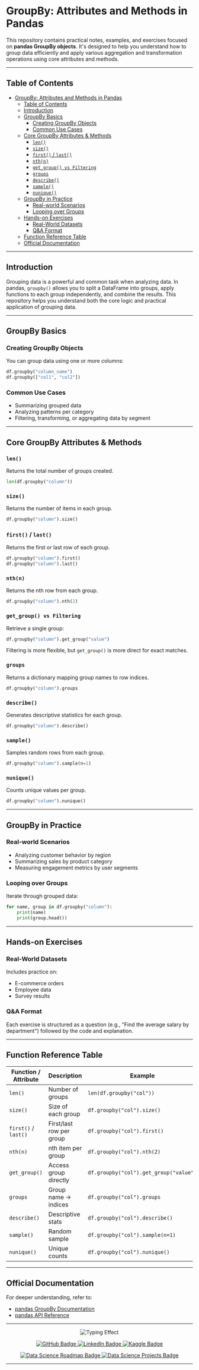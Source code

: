 
# GroupBy: Attributes and Methods in Pandas

This repository contains practical notes, examples, and exercises focused on **pandas GroupBy objects**. It's designed to help you understand how to group data efficiently and apply various aggregation and transformation operations using core attributes and methods.

---

## Table of Contents

- [GroupBy: Attributes and Methods in Pandas](#groupby-attributes-and-methods-in-pandas)
  - [Table of Contents](#table-of-contents)
  - [Introduction](#introduction)
  - [GroupBy Basics](#groupby-basics)
    - [Creating GroupBy Objects](#creating-groupby-objects)
    - [Common Use Cases](#common-use-cases)
  - [Core GroupBy Attributes \& Methods](#core-groupby-attributes--methods)
    - [`len()`](#len)
    - [`size()`](#size)
    - [`first()` / `last()`](#first--last)
    - [`nth(n)`](#nthn)
    - [`get_group() vs Filtering`](#get_group-vs-filtering)
    - [`groups`](#groups)
    - [`describe()`](#describe)
    - [`sample()`](#sample)
    - [`nunique()`](#nunique)
  - [GroupBy in Practice](#groupby-in-practice)
    - [Real-world Scenarios](#real-world-scenarios)
    - [Looping over Groups](#looping-over-groups)
  - [Hands-on Exercises](#hands-on-exercises)
    - [Real-World Datasets](#real-world-datasets)
    - [Q\&A Format](#qa-format)
  - [Function Reference Table](#function-reference-table)
  - [Official Documentation](#official-documentation)

---

## Introduction

Grouping data is a powerful and common task when analyzing data. In pandas, `groupby()` allows you to split a DataFrame into groups, apply functions to each group independently, and combine the results. This repository helps you understand both the core logic and practical application of grouping data.

---

## GroupBy Basics

### Creating GroupBy Objects

You can group data using one or more columns:

```python
df.groupby("column_name")
df.groupby(["col1", "col2"])
```

### Common Use Cases

* Summarizing grouped data
* Analyzing patterns per category
* Filtering, transforming, or aggregating data by segment

---

## Core GroupBy Attributes & Methods

### `len()`

Returns the total number of groups created.

```python
len(df.groupby("column"))
```

### `size()`

Returns the number of items in each group.

```python
df.groupby("column").size()
```

### `first()` / `last()`

Returns the first or last row of each group.

```python
df.groupby("column").first()
df.groupby("column").last()
```

### `nth(n)`

Returns the nth row from each group.

```python
df.groupby("column").nth(2)
```

### `get_group() vs Filtering`

Retrieve a single group:

```python
df.groupby("column").get_group("value")
```

Filtering is more flexible, but `get_group()` is more direct for exact matches.

### `groups`

Returns a dictionary mapping group names to row indices.

```python
df.groupby("column").groups
```

### `describe()`

Generates descriptive statistics for each group.

```python
df.groupby("column").describe()
```

### `sample()`

Samples random rows from each group.

```python
df.groupby("column").sample(n=1)
```

### `nunique()`

Counts unique values per group.

```python
df.groupby("column").nunique()
```

---

## GroupBy in Practice

### Real-world Scenarios

* Analyzing customer behavior by region
* Summarizing sales by product category
* Measuring engagement metrics by user segments

### Looping over Groups

Iterate through grouped data:

```python
for name, group in df.groupby("column"):
    print(name)
    print(group.head())
```

---

## Hands-on Exercises

### Real-World Datasets

Includes practice on:

* E-commerce orders
* Employee data
* Survey results

### Q\&A Format

Each exercise is structured as a question (e.g., "Find the average salary by department") followed by the code and explanation.

---

## Function Reference Table

| Function / Attribute | Description              | Example                                |
| -------------------- | ------------------------ | -------------------------------------- |
| `len()`              | Number of groups         | `len(df.groupby("col"))`               |
| `size()`             | Size of each group       | `df.groupby("col").size()`             |
| `first()` / `last()` | First/last row per group | `df.groupby("col").first()`            |
| `nth(n)`             | nth item per group       | `df.groupby("col").nth(2)`             |
| `get_group()`        | Access group directly    | `df.groupby("col").get_group("value")` |
| `groups`             | Group name → indices     | `df.groupby("col").groups`             |
| `describe()`         | Descriptive stats        | `df.groupby("col").describe()`         |
| `sample()`           | Random sample            | `df.groupby("col").sample(n=1)`        |
| `nunique()`          | Unique counts            | `df.groupby("col").nunique()`          |

---

## Official Documentation

For deeper understanding, refer to:

* [pandas GroupBy Documentation](https://pandas.pydata.org/pandas-docs/stable/user_guide/groupby.html)
* [pandas API Reference](https://pandas.pydata.org/pandas-docs/stable/reference/groupby.html)
---


<!-- Typing -->
<p align="center">
  <img src="https://readme-typing-svg.demolab.com?font=Fira+Code&size=30&duration=6000&pause=1000&color=5E17EB&center=true&vCenter=true&width=435&lines=Rudra+Prasad+Bhuyan;Data+Lover;Data+Science+Enthusiast" alt="Typing Effect" />
</p>

<!-- Social Media Links-->
<p align="center">
  <a href="https://github.com/Rudra-G-23">
    <img src="https://img.shields.io/badge/GitHub-181717?style=for-the-badge&logo=github&logoColor=white" alt="GitHub Badge"/>
  </a>
  <a href="https://www.linkedin.com/in/rudra-prasad-bhuyan-44a388235">
    <img src="https://img.shields.io/badge/LinkedIn-0077B5?style=for-the-badge&logo=linkedin&logoColor=white" alt="LinkedIn Badge"/>
  </a>
  <a href="https://www.kaggle.com/rudraprasadbhuyan">
    <img src="https://img.shields.io/badge/Kaggle-20BEFF?style=for-the-badge&logo=kaggle&logoColor=white" alt="Kaggle Badge"/>
  </a>
</p>

<!-- Two My favorite Repo Links -->
<p align="center">
  <a href="https://github.com/Rudra-G-23/Data-Science-Roadmap">
    <img src="https://img.shields.io/badge/Data_Science_My_journey -Explore-red?style=for-the-badge" alt="Data Science Roadmap Badge"/>
  </a>
  <a href="https://github.com/Rudra-G-23/Data-Science-Projects-Portflio">
    <img src="https://img.shields.io/badge/Data_Science_Projects-View-green?style=for-the-badge" alt="Data Science Projects Badge"/>
  </a>
</p>

---

